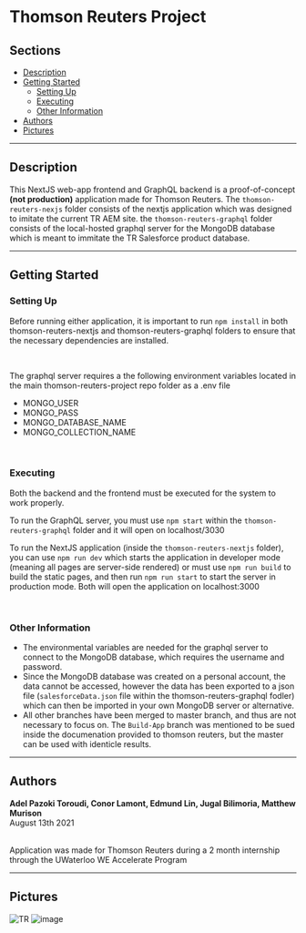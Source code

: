 # Thomson Reuters Project

## Sections

- [Description](#description)
- [Getting Started](#getting-started)
  - [Setting Up](#setting-up)
  - [Executing](#executing)
  - [Other Information](#other-information)
- [Authors](#authors)
- [Pictures](#pictures)

---

## Description

This NextJS web-app frontend and GraphQL backend is a proof-of-concept **(not production)** application made for Thomson Reuters.
The `thomson-reuters-nexjs` folder consists of the nextjs application which was designed to imitate the current TR AEM site.
the `thomson-reuters-graphql` folder consists of the local-hosted graphql server for the MongoDB database which is meant to immitate the TR Salesforce product database.

---

## Getting Started

### Setting Up

Before running either application, it is important to run `npm install` in both thomson-reuters-nextjs and thomson-reuters-graphql folders to ensure that the necessary dependencies are installed.

<br />

The graphql server requires a the following environment variables located in the main thomson-reuters-project repo folder as a .env file

- MONGO_USER
- MONGO_PASS
- MONGO_DATABASE_NAME
- MONGO_COLLECTION_NAME

<br />

### Executing

Both the backend and the frontend must be executed for the system to work properly.
<br />

To run the GraphQL server, you must use `npm start` within the `thomson-reuters-graphql` folder and it will open on localhost/3030
<br />

To run the NextJS application (inside the `thomson-reuters-nextjs` folder), you can use `npm run dev` which starts the application in developer mode (meaning all pages are server-side rendered) or must use `npm run build` to build the static pages, and then run `npm run start` to start the server in production mode. Both will open the application on localhost:3000

<br />

### Other Information

- The environmental variables are needed for the graphql server to connect to the MongoDB database, which requires the username and password.
- Since the MongoDB database was created on a personal account, the data cannot be accessed, however the data has been exported to a json file (`salesforceData.json` file within the thomson-reuters-graphql fodler) which can then be imported in your own MongoDB server or alternative.
- All other branches have been merged to master branch, and thus are not necessary to focus on. The `Build-App` branch was mentioned to be sued inside the documenation provided to thomson reuters, but the master can be used with identicle results.

---

## Authors

**Adel Pazoki Toroudi, Conor Lamont, Edmund Lin, Jugal Bilimoria, Matthew Murison**
<br />August 13th 2021

<br />Application was made for Thomson Reuters during a 2 month internship through the UWaterloo WE Accelerate Program

---
## Pictures
![TR](https://user-images.githubusercontent.com/85805543/137048956-6174a853-df41-4985-a45f-aa3ff18b5fdd.png)
![image](https://user-images.githubusercontent.com/85805543/137049142-56e37907-c575-49d6-9eb6-0745c9b83153.png)


